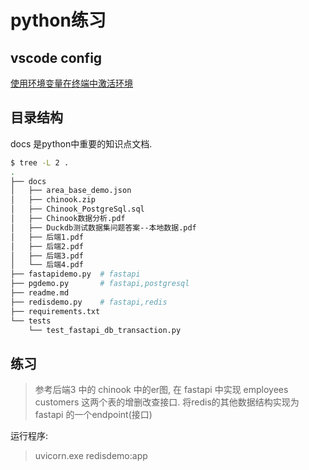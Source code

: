 
# python练习


## vscode config

[使用环境变量在终端中激活环境](https://github.com/microsoft/vscode-python/wiki/Activate-Environments-in-Terminal-Using-Environment-Variables)  

## 目录结构
docs 是python中重要的知识点文档.

```bash
$ tree -L 2 .
.
├── docs
│   ├── area_base_demo.json
│   ├── chinook.zip
│   ├── Chinook_PostgreSql.sql
│   ├── Chinook数据分析.pdf
│   ├── Duckdb测试数据集问题答案--本地数据.pdf
│   ├── 后端1.pdf
│   ├── 后端2.pdf
│   ├── 后端3.pdf
│   └── 后端4.pdf
├── fastapidemo.py  # fastapi 
├── pgdemo.py       # fastapi,postgresql
├── readme.md
├── redisdemo.py    # fastapi,redis
├── requirements.txt
└── tests
    └── test_fastapi_db_transaction.py
```



## 练习
> 参考后端3 中的 chinook 中的er图, 在 fastapi 中实现 employees customers 这两个表的增删改查接口.
> 将redis的其他数据结构实现为 fastapi 的一个endpoint(接口)


运行程序:
> uvicorn.exe redisdemo:app